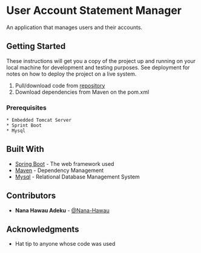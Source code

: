 # User Account Statement Manager

An application that manages users and their accounts. 

## Getting Started

These instructions will get you a copy of the project up
and running on your local machine for development and
testing purposes. See deployment for notes on how to deploy
the project on a live system.

1. Pull/download code from [repository](https://gitlab.com/ice-team/gt-consumer/complaincequeuemanager.git)
2. Download dependencies from Maven on the pom.xml


### Prerequisites

```
* Embedded Tomcat Server
* Sprint Boot
* Mysql
```

## Built With
* [Spring Boot](https://spring.io/projects/spring-boot) - The web framework used
* [Maven](https://maven.apache.org/) - Dependency Management
* [Mysql](https://rometools.github.io/rome/) - Relational Database Management System


## Contributors
* **Nana Hawau Adeku** - [@Nana-Hawau](https://github.com/Nanahawau)

## Acknowledgments

* Hat tip to anyone whose code was used



